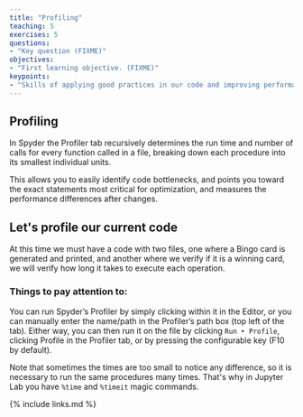 ```yaml
---
title: "Profiling"
teaching: 5
exercises: 5
questions:
- "Key question (FIXME)"
objectives:
- "First learning objective. (FIXME)"
keypoints:
- "Skills of applying good practices in our code and improving performance require specific training and experience."
---
```


## Profiling

In Spyder the Profiler tab recursively determines the run time and number of calls for every function called in a file, breaking down each procedure into its smallest individual units.

This allows you to easily identify code bottlenecks, and points you toward the exact statements most critical for optimization, and measures the performance differences after changes.

## Let's profile our current code

At this time we must have a code with two files, one where a Bingo card is generated and printed, and another where we verify if it is a winning card, we will verify how long it takes to execute each operation.

### Things to pay attention to:

You can run Spyder’s Profiler by simply clicking within it in the Editor, or you can manually enter the name/path in the Profiler’s path box (top left of the tab). Either way, you can then run it on the file by clicking `Run ‣ Profile`, clicking Profile in the Profiler tab, or by pressing the configurable key (F10 by default).

Note that sometimes the times are too small to notice any difference, so it is necessary to run the same procedures many times. That's why in Jupyter Lab you have `%time` and `%timeit` magic commands.

{% include links.md %}

